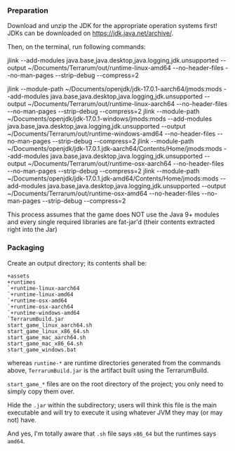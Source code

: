 ### Preparation

Download and unzip the JDK for the appropriate operation systems first! JDKs can be downloaded on https://jdk.java.net/archive/.

Then, on the terminal, run following commands:

jlink --add-modules java.base,java.desktop,java.logging,jdk.unsupported --output ~/Documents/Terrarum/out/runtime-linux-amd64 --no-header-files --no-man-pages --strip-debug --compress=2

jlink --module-path ~/Documents/openjdk/jdk-17.0.1-aarch64/jmods:mods  --add-modules java.base,java.desktop,java.logging,jdk.unsupported --output ~/Documents/Terrarum/out/runtime-linux-aarch64 --no-header-files --no-man-pages --strip-debug --compress=2
jlink --module-path ~/Documents/openjdk/jdk-17.0.1-windows/jmods:mods  --add-modules java.base,java.desktop,java.logging,jdk.unsupported --output ~/Documents/Terrarum/out/runtime-windows-amd64 --no-header-files --no-man-pages --strip-debug --compress=2
jlink --module-path ~/Documents/openjdk/jdk-17.0.1.jdk-aarch64/Contents/Home/jmods:mods  --add-modules java.base,java.desktop,java.logging,jdk.unsupported --output ~/Documents/Terrarum/out/runtime-osx-aarch64 --no-header-files --no-man-pages --strip-debug --compress=2
jlink --module-path ~/Documents/openjdk/jdk-17.0.1.jdk-amd64/Contents/Home/jmods:mods  --add-modules java.base,java.desktop,java.logging,jdk.unsupported --output ~/Documents/Terrarum/out/runtime-osx-amd64 --no-header-files --no-man-pages --strip-debug --compress=2

This process assumes that the game does NOT use the Java 9+ modules and every single required libraries are fat-jar'd (their contents extracted right into the Jar)

### Packaging

Create an output directory; its contents shall be:

```
+assets
+runtimes
`+runtime-linux-aarch64
`+runtime-linux-amd64
`+runtime-osx-amd64
`+runtime-osx-aarch64
`+runtime-windows-amd64
`TerrarumBuild.jar
start_game_linux_aarch64.sh
start_game_linux_x86_64.sh
start_game_mac_aarch64.sh
start_game_mac_x86_64.sh
start_game_windows.bat
```

whereas `runtime-*` are runtime directories generated from the commands above, `TerrarumBuild.jar` is the artifact built using the TerrarumBuild.

`start_game_*` files are on the root directory of the project; you only need to simply copy them over.

Hide the `.jar` within the subdirectory; users will think this file is the main executable and will try to execute it using whatever JVM they may (or may not) have.

And yes, I'm totally aware that `.sh` file says `x86_64` but the runtimes says `amd64`.